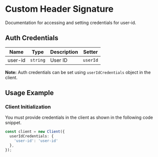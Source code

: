 
# Custom Header Signature



Documentation for accessing and setting credentials for user-id.

## Auth Credentials

| Name | Type | Description | Setter |
|  --- | --- | --- | --- |
| user-id | `string` | User ID | `userId` |



**Note:** Auth credentials can be set using `userIdCredentials` object in the client.

## Usage Example

### Client Initialization

You must provide credentials in the client as shown in the following code snippet.

```ts
const client = new Client({
  userIdCredentials: {
    'user-id': 'user-id'
  },
});
```


